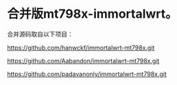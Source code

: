 # 合并版mt798x-immortalwrt。

合并源码取自以下项目：

https://github.com/hanwckf/immortalwrt-mt798x.git

https://github.com/Aabandon/immortalwrt-mt798x.git

https://github.com/padavanonly/immortalwrt-mt798x.git
